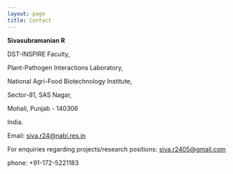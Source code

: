 ```yaml
---
layout: page
title: Contact
---
```


**Sivasubramanian R**

DST-INSPIRE Faculty,

Plant-Pathogen Interactions Laboratory,

National Agri-Food Biotechnology Institute,

Sector-81, SAS Nagar,

Mohali, Punjab - 140306

India.


Email: siva.r24@nabi.res.in

For enquiries regarding projects/research positions: siva.r2405@gmail.com

phone: +91-172-5221183
